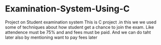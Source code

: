 # Examination-System-Using-C
Project on Student examination system
This is C project .in this we we used some of techniques about how student get a chance to join the exam.
Like attendence must be 75% and and fees must be paid.
And we can do taht later also by mentioning want to pay fees later
